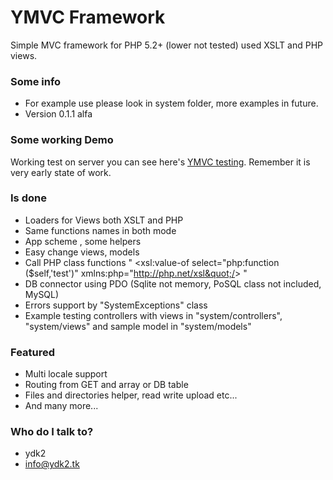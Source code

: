 # YMVC Framework #

Simple MVC framework for PHP 5.2+ (lower not tested) used XSLT and PHP views.

### Some info ###

* For example use please look in system folder, more examples in future.
* Version 0.1.1 alfa

### Some working Demo  ###

Working test on server you can see here's  [YMVC testing](http://ymvc.ydk2.tk/). 
Remember it is very early state of work.

### Is done ###

* Loaders for Views both XSLT and PHP
* Same functions names in both mode
* App scheme , some helpers
* Easy change views, models 
* Call PHP class functions " &lt;xsl:value-of select=&quot;php:function ($self,'test')&quot; xmlns:php=&quot;http://php.net/xsl&quot;/&gt; "
* DB connector using PDO (Sqlite not memory, PoSQL class not included, MySQL)
* Errors support by "SystemExceptions" class 
* Example testing controllers with views in "system/controllers", "system/views" and sample model in "system/models"

### Featured ###

* Multi locale support
* Routing from GET and array or DB table
* Files and directories helper, read write upload etc...
* And many more...


### Who do I talk to? ###

* ydk2
* info@ydk2.tk